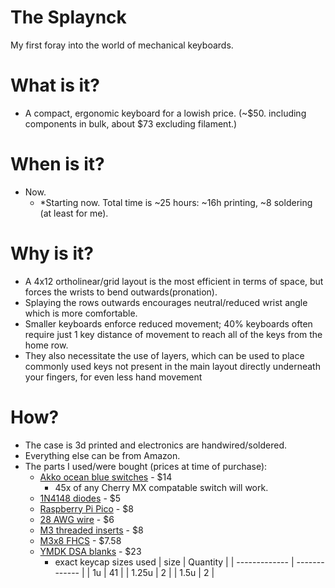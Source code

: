 # The Splaynck
My first foray into the world of mechanical keyboards.
# What is it?
- A compact, ergonomic keyboard for a lowish price. (~$50. including components in bulk, about $73 excluding filament.)
# When is it?
- Now.
  - *Starting now. Total time is ~25 hours: ~16h printing, ~8 soldering (at least for me).
# Why is it?
- A 4x12 ortholinear/grid layout is the most efficient in terms of space, but forces the wrists to bend outwards(pronation).
- Splaying the rows outwards encourages neutral/reduced wrist angle which is more comfortable.
- Smaller keyboards enforce reduced movement; 40% keyboards often require just 1 key distance of movement to reach all of the keys from the home row.
- They also necessitate the use of layers, which can be used to place commonly used keys not present in the main layout directly underneath your fingers, for even less hand movement
# How?
- The case is 3d printed and electronics are handwired/soldered.
- Everything else can be from Amazon.
- The parts I used/were bought (prices at time of purchase): 
  - [Akko ocean blue switches](https://www.amazon.com/dp/B08XX7TTZB/) - $14
    - 45x of any Cherry MX compatable switch will work.
  - [1N4148 diodes](https://www.amazon.com/dp/B06XB1R2NK) - $5
  - [Raspberry Pi Pico](https://www.amazon.com/dp/B08TVF499B/) - $8
  - [28 AWG wire](https://www.amazon.com/dp/B01F8PO7UK/) - $6
  - [M3 threaded inserts](https://www.amazon.com/dp/B09MCW7ZN5/) - $8
  - [M3x8 FHCS](https://www.amazon.com/dp/B01D4VHJJ6/) - $7.58
  - [YMDK DSA blanks](https://amazon.com/dp/B08YR6KNX9/) - $23
    - exact keycap sizes used
      | size | Quantity |
      | ------------- | ------------- |
      | 1u    | 41 |
      | 1.25u | 2  |
      | 1.5u  | 2  |
    
